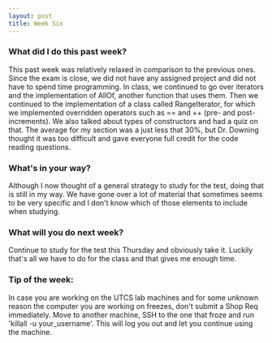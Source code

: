```yaml
---
layout: post
title: Week Six
---
```


### What did I do this past week?
This past week was relatively relaxed in comparison to the previous ones. Since the exam is close, we did not have any assigned project and did not have to spend time programming. In class, we continued to go over iterators and the implementation of AllOf, another function that uses them. Then we continued to the implementation of a class called RangeIterator, for which we implemented overridden operators such as == and ++ (pre- and post-increments). We also talked about types of constructors and had a quiz on that. The average for my section was a just less that 30%, but Dr. Downing thought it was too difficult and gave everyone full credit for the code reading questions.

### What's in your way?
Although I now thought of a general strategy to study for the test, doing that is still in my way. We have gone over a lot of material that sometimes seems to be very specific and I don't know which of those elements to include when studying.

### What will you do next week?
Continue to study for the test this Thursday and obviously take it. Luckily that's all we have to do for the class and that gives me enough time.

### Tip of the week:
In case you are working on the UTCS lab machines and for some unknown reason the computer you are working on freezes, don't submit a Shop Req immediately. Move to another machine, SSH to the one that froze and run 'killall -u your_username'. This will log you out and let you continue using the machine.
